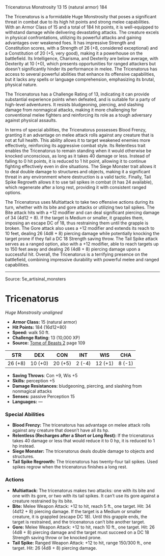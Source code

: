 <MonsterName/>Tricenatorus</MonsterName>
<CreatureType/>Monstrosity</CreatureType>
<CR/>13</CR>
<AC/>15 (natural armor)</AC>
<HP/>184</HP>
<summary>The Tricenatorus is a formidable Huge Monstrosity that poses a significant threat in combat due to its high hit points and strong melee capabilities. With an Armor Class of 15 and a total of 184 hit points, it is well-equipped to withstand damage while delivering devastating attacks. The creature excels in physical confrontations, utilizing its powerful attacks and gaining advantages over weakened foes. It has impressive Strength and Constitution scores, with a Strength of 26 (+8, considered exceptional) and a Constitution of 20 (+5, very good), making it a powerhouse on the battlefield. Its Intelligence, Charisma, and Dexterity are below average, with Dexterity at 10 (+0), which presents opportunities for ranged attackers but doesn't significantly hinder its performance in melee. The Tricenatorus has access to several powerful abilities that enhance its offensive capabilities, but it lacks any spells or language comprehension, emphasizing its brutal, physical nature. </summary>

<detail>

The Tricenatorus has a Challenge Rating of 13, indicating it can provide substantial experience points when defeated, and is suitable for a party of high-level adventurers. It resists bludgeoning, piercing, and slashing damage from nonmagical attacks, making it more challenging for conventional melee fighters and reinforcing its role as a tough adversary against physical assaults.

In terms of special abilities, the Tricenatorus possesses Blood Frenzy, granting it an advantage on melee attack rolls against any creature that is not at full health. This ability allows it to target weakened enemies more effectively, reinforcing its aggressive combat style. Its Relentless trait enables the Tricenatorus to remain standing when it would otherwise be knocked unconscious, as long as it takes 40 damage or less. Instead of falling to 0 hit points, it is reduced to 1 hit point, allowing it to continue fighting effectively even in dire situations. The Siege Monster trait allows it to deal double damage to structures and objects, making it a significant threat in any environment where destruction is a valid tactic. Finally, Tail Spike Regrowth allows it to use tail spikes in combat (it has 24 available), which regenerate after a long rest, providing it with consistent ranged options.

The Tricenatorus uses Multiattack to take two offensive actions during its turn, whether with its bite and gore attacks or utilizing two tail spikes. The Bite attack hits with a +12 modifier and can deal significant piercing damage of 34 (4d12 + 8). If the target is Medium or smaller, it grapples them, imposing an escape DC of 18, thus restraining them until the grapple is broken. The Gore attack also uses a +12 modifier and extends its reach to 10 feet, dealing 26 (4d8 + 8) piercing damage while potentially knocking the target prone if they fail a DC 18 Strength saving throw. The Tail Spike attack serves as a ranged option, also with a +12 modifier, able to reach targets up to 150 feet away and dealing 26 (4d8 + 8) piercing damage upon a successful hit. Overall, the Tricenatorus is a terrifying presence on the battlefield, combining impressive durability with powerful melee and ranged capabilities.</detail>



---

Source: 5e_artisinal_monsters

# Tricenatorus

*Huge* *Monstrosity* *unaligned*

- **Armor Class:** 15 (natural armor)
- **Hit Points:** 184 (16d12+80)
- **Speed:** walk 50 ft.
- **Challenge Rating:** 13 (10,000 XP)
- **Source:** [Tome of Beasts 2](https://koboldpress.com/kpstore/product/tome-of-beasts-2-for-5th-edition) page 109

| STR | DEX | CON | INT | WIS | CHA |
| --- | --- | --- | --- | --- | --- |
| 26 (+8) | 10 (+0) | 20 (+5) | 2 (-4) | 12 (+1) | 8 (-1) |

- **Saving Throws**: Con +9, Wis +5
- **Skills:** perception +5
- **Damage Resistances:** bludgeoning, piercing, and slashing from nonmagical attacks
- **Senses:** passive Perception 15
- **Languages:** —

### Special Abilities

- **Blood Frenzy:** The tricenatorus has advantage on melee attack rolls against any creature that doesn’t have all its hp.
- **Relentless (Recharges after a Short or Long Rest):** If the tricenatorus takes 40 damage or less that would reduce it to 0 hp, it is reduced to 1 hp instead.
- **Siege Monster:** The tricenatorus deals double damage to objects and structures.
- **Tail Spike Regrowth:** The tricenatorus has twenty-four tail spikes. Used spikes regrow when the tricenatorus finishes a long rest.

### Actions

- **Multiattack:** The tricenatorus makes two attacks: one with its bite and one with its gore, or two with its tail spikes. It can’t use its gore against a creature restrained by its bite.
- **Bite:** Melee Weapon Attack: +12 to hit, reach 5 ft., one target. Hit: 34 (4d12 + 8) piercing damage. If the target is a Medium or smaller creature, it is grappled (escape DC 18). Until this grapple ends, the target is restrained, and the tricenatorus can’t bite another target.
- **Gore:** Melee Weapon Attack: +12 to hit, reach 10 ft., one target. Hit: 26 (4d8 + 8) piercing damage and the target must succeed on a DC 18 Strength saving throw or be knocked prone.
- **Tail Spike:** Ranged Weapon Attack: +12 to hit, range 150/300 ft., one target. Hit: 26 (4d8 + 8) piercing damage.




